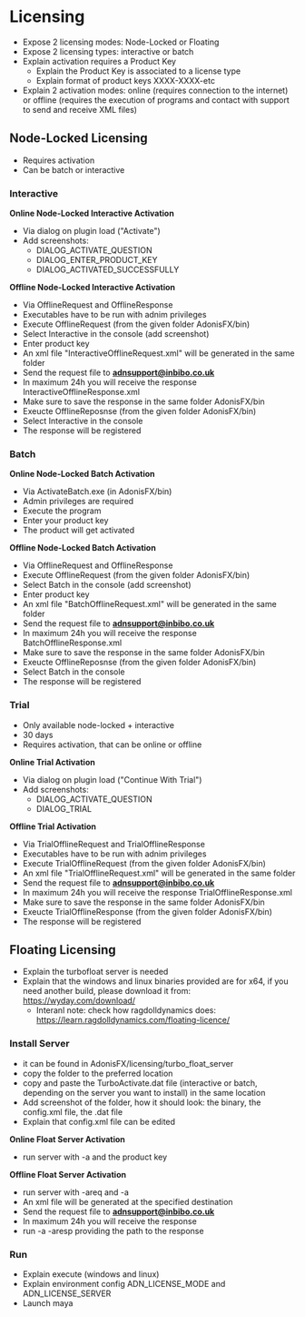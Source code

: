 # Licensing

- Expose 2 licensing modes: Node-Locked or Floating
- Expose 2 licensing types: interactive or batch
- Explain activation requires a Product Key
  - Explain the Product Key is associated to a license type
  - Explain format of product keys XXXX-XXXX-etc
- Explain 2 activation modes: online (requires connection to the internet) or offline (requires the execution of programs and contact with support to send and receive XML files)

## Node-Locked Licensing

- Requires activation
- Can be batch or interactive

### Interactive

**Online Node-Locked Interactive Activation**

- Via dialog on plugin load ("Activate")
- Add screenshots:
    - DIALOG_ACTIVATE_QUESTION
    - DIALOG_ENTER_PRODUCT_KEY
    - DIALOG_ACTIVATED_SUCCESSFULLY

**Offline Node-Locked Interactive Activation**

- Via OfflineRequest and OfflineResponse
- Executables have to be run with adnim privileges
- Execute OfflineRequest (from the given folder AdonisFX/bin)
- Select Interactive in the console (add screenshot)
- Enter product key
- An xml file "InteractiveOfflineRequest.xml" will be generated in the same folder
- Send the request file to **adnsupport@inbibo.co.uk**
- In maximum 24h you will receive the response InteractiveOfflineResponse.xml
- Make sure to save the response in the same folder AdonisFX/bin
- Exeucte OfflineReposnse (from the given folder AdonisFX/bin)
- Select Interactive in the console
- The response will be registered

### Batch

**Online Node-Locked Batch Activation**

- Via ActivateBatch.exe (in AdonisFX/bin)
- Admin privileges are required
- Execute the program
- Enter your product key
- The product will get activated

**Offline Node-Locked Batch Activation**

- Via OfflineRequest and OfflineResponse
- Execute OfflineRequest (from the given folder AdonisFX/bin)
- Select Batch in the console (add screenshot)
- Enter product key
- An xml file "BatchOfflineRequest.xml" will be generated in the same folder
- Send the request file to **adnsupport@inbibo.co.uk**
- In maximum 24h you will receive the response BatchOfflineResponse.xml
- Make sure to save the response in the same folder AdonisFX/bin
- Exeucte OfflineReposnse (from the given folder AdonisFX/bin)
- Select Batch in the console
- The response will be registered

### Trial

- Only available node-locked + interactive
- 30 days
- Requires activation, that can be online or offline

**Online Trial Activation**

- Via dialog on plugin load ("Continue With Trial")
- Add screenshots:
    - DIALOG_ACTIVATE_QUESTION
    - DIALOG_TRIAL

**Offline Trial Activation**

- Via TrialOfflineRequest and TrialOfflineResponse
- Executables have to be run with adnim privileges
- Execute TrialOfflineRequest (from the given folder AdonisFX/bin)
- An xml file "TrialOfflineRequest.xml" will be generated in the same folder
- Send the request file to **adnsupport@inbibo.co.uk**
- In maximum 24h you will receive the response TrialOfflineResponse.xml
- Make sure to save the response in the same folder AdonisFX/bin
- Exeucte TrialOfflineResponse (from the given folder AdonisFX/bin)
- The response will be registered

## Floating Licensing

- Explain the turbofloat server is needed
- Explain that the windows and linux binaries provided are for x64, if you need another build, please download it from: https://wyday.com/download/
    - Interanl note: check how ragdolldynamics does: https://learn.ragdolldynamics.com/floating-licence/

### Install Server

- it can be found in AdonisFX/licensing/turbo_float_server
- copy the folder to the preferred location
- copy and paste the TurboActivate.dat file (interactive or batch, depending on the server you want to install) in the same location
- Add screenshot of the folder, how it should look: the binary, the config.xml file, the .dat file
- Explain that config.xml file can be edited

**Online Float Server Activation**

- run server with -a and the product key

**Offline Float Server Activation**

- run server with -areq and -a
- An xml file will be generated at the specified destination
- Send the request file to **adnsupport@inbibo.co.uk**
- In maximum 24h you will receive the response
- run -a -aresp providing the path to the response

### Run 

- Explain execute (windows and linux)
- Explain environment config ADN_LICENSE_MODE and ADN_LICENSE_SERVER
- Launch maya
